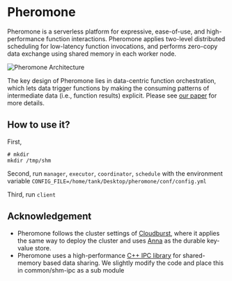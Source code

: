 # Pheromone

Pheromone is a serverless platform for expressive, ease-of-use, and high-performance function interactions.
Pheromone applies two-level distributed scheduling for low-latency function invocations, and performs zero-copy data exchange using shared memory in each worker node.

![Pheromone Architecture](https://github.com/MincYu/pheromone/blob/main/architecture.jpg?raw=true)

The key design of Pheromone lies in data-centric function orchestration, which lets data trigger functions by making the consuming patterns of intermediate data (i.e., function results) explicit.
Please see [our paper](https://arxiv.org/abs/2109.13492) for more details.

## How to use it?

First,
```shell
# mkdir
mkdir /tmp/shm
```

Second,
run `manager`, `executor`, `coordinator`, `schedule` with the environment variable `CONFIG_FILE=/home/tank/Desktop/pheromone/conf/config.yml`

Third,
run `client`

## Acknowledgement

- Pheromone follows the cluster settings of [Cloudburst](https://github.com/hydro-project/cloudburst), where it applies the same way to deploy the cluster and uses [Anna](https://github.com/hydro-project/anna) as the durable key-value store. 
- Pheromone uses a high-performance [C++ IPC library](https://github.com/mutouyun/cpp-ipc) for shared-memory based data sharing. We slightly modify the code and place this in common/shm-ipc as a sub module